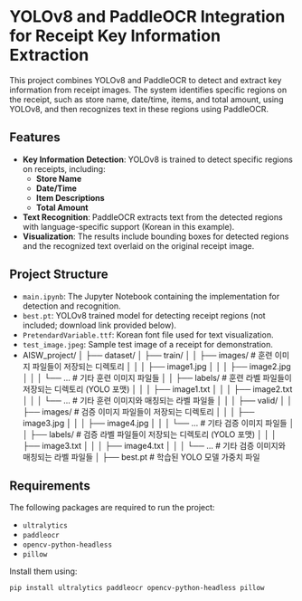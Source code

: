 # YOLOv8 and PaddleOCR Integration for Receipt Key Information Extraction

This project combines YOLOv8 and PaddleOCR to detect and extract key information from receipt images. The system identifies specific regions on the receipt, such as store name, date/time, items, and total amount, using YOLOv8, and then recognizes text in these regions using PaddleOCR.

## Features
- **Key Information Detection**: YOLOv8 is trained to detect specific regions on receipts, including:
  - **Store Name**
  - **Date/Time**
  - **Item Descriptions**
  - **Total Amount**
- **Text Recognition**: PaddleOCR extracts text from the detected regions with language-specific support (Korean in this example).
- **Visualization**: The results include bounding boxes for detected regions and the recognized text overlaid on the original receipt image.

## Project Structure
- `main.ipynb`: The Jupyter Notebook containing the implementation for detection and recognition.
- `best.pt`: YOLOv8 trained model for detecting receipt regions (not included; download link provided below).
- `PretendardVariable.ttf`: Korean font file used for text visualization.
- `test_image.jpeg`: Sample test image of a receipt for demonstration.
- AISW_project/
│
├── dataset/
│   ├── train/
│   │   ├── images/      # 훈련 이미지 파일들이 저장되는 디렉토리
│   │   │   ├── image1.jpg
│   │   │   ├── image2.jpg
│   │   │   └── ...      # 기타 훈련 이미지 파일들
│   │   ├── labels/      # 훈련 라벨 파일들이 저장되는 디렉토리 (YOLO 포맷)
│   │   │   ├── image1.txt
│   │   │   ├── image2.txt
│   │   │   └── ...      # 기타 훈련 이미지와 매칭되는 라벨 파일들
│   │
│   ├── valid/
│   │   ├── images/      # 검증 이미지 파일들이 저장되는 디렉토리
│   │   │   ├── image3.jpg
│   │   │   ├── image4.jpg
│   │   │   └── ...      # 기타 검증 이미지 파일들
│   │   ├── labels/      # 검증 라벨 파일들이 저장되는 디렉토리 (YOLO 포맷)
│   │   │   ├── image3.txt
│   │   │   ├── image4.txt
│   │   │   └── ...      # 기타 검증 이미지와 매칭되는 라벨 파일들
│
├── best.pt               # 학습된 YOLO 모델 가중치 파일


## Requirements
The following packages are required to run the project:
- `ultralytics`
- `paddleocr`
- `opencv-python-headless`
- `pillow`

Install them using:
```bash
pip install ultralytics paddleocr opencv-python-headless pillow
